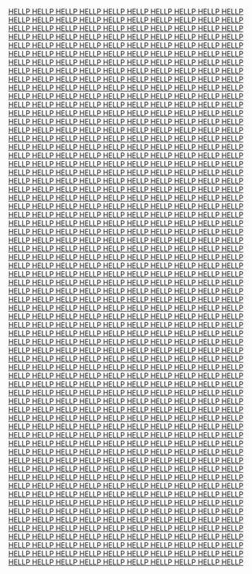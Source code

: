 [HELLP HELLP HELLP HELLP HELLP HELLP HELLP HELLP HELLP HELLP HELLP HELLP HELLP HELLP HELLP HELLP HELLP HELLP HELLP HELLP HELLP HELLP HELLP HELLP HELLP HELLP HELLP HELLP HELLP HELLP HELLP HELLP HELLP HELLP HELLP HELLP HELLP HELLP HELLP HELLP HELLP HELLP HELLP HELLP HELLP HELLP HELLP HELLP HELLP HELLP HELLP HELLP HELLP HELLP HELLP HELLP HELLP HELLP HELLP HELLP HELLP HELLP HELLP HELLP HELLP HELLP HELLP HELLP HELLP HELLP HELLP HELLP HELLP HELLP HELLP HELLP HELLP HELLP HELLP HELLP HELLP HELLP HELLP HELLP HELLP HELLP HELLP HELLP HELLP HELLP HELLP HELLP HELLP HELLP HELLP HELLP HELLP HELLP HELLP HELLP HELLP HELLP HELLP HELLP HELLP HELLP HELLP HELLP HELLP HELLP HELLP HELLP HELLP HELLP HELLP HELLP HELLP HELLP HELLP HELLP HELLP HELLP HELLP HELLP HELLP HELLP HELLP HELLP HELLP HELLP HELLP HELLP HELLP HELLP HELLP HELLP HELLP HELLP HELLP HELLP HELLP HELLP HELLP HELLP HELLP HELLP HELLP HELLP HELLP HELLP HELLP HELLP HELLP HELLP HELLP HELLP HELLP HELLP HELLP HELLP HELLP HELLP HELLP HELLP HELLP HELLP HELLP HELLP HELLP HELLP HELLP HELLP HELLP HELLP HELLP HELLP HELLP HELLP HELLP HELLP HELLP HELLP HELLP HELLP HELLP HELLP HELLP HELLP HELLP HELLP HELLP HELLP HELLP HELLP HELLP HELLP HELLP HELLP HELLP HELLP HELLP HELLP HELLP HELLP HELLP HELLP HELLP HELLP HELLP HELLP HELLP HELLP HELLP HELLP HELLP HELLP HELLP HELLP HELLP HELLP  HELLP HELLP HELLP HELLP HELLP HELLP HELLP HELLP HELLP HELLP HELLP HELLP HELLP HELLP HELLP HELLP HELLP HELLP HELLP HELLP HELLP HELLP HELLP HELLP HELLP HELLP HELLP HELLP HELLP HELLP HELLP HELLP HELLP HELLP HELLP HELLP HELLP HELLP HELLP HELLP HELLP HELLP HELLP HELLP HELLP HELLP HELLP HELLP HELLP HELLP HELLP HELLP HELLP HELLP HELLP HELLP HELLP HELLP HELLP HELLP HELLP HELLP HELLP HELLP HELLP HELLP HELLP HELLP HELLP HELLP HELLP HELLP HELLP HELLP HELLP HELLP HELLP HELLP HELLP HELLP HELLP HELLP HELLP HELLP HELLP HELLP HELLP HELLP HELLP HELLP HELLP HELLP HELLP HELLP HELLP HELLP HELLP HELLP HELLP HELLP HELLP HELLP HELLP HELLP HELLP HELLP HELLP HELLP HELLP HELLP HELLP HELLP HELLP HELLP HELLP HELLP HELLP HELLP HELLP HELLP HELLP HELLP HELLP HELLP HELLP HELLP HELLP HELLP HELLP HELLP HELLP HELLP HELLP HELLP HELLP HELLP HELLP HELLP HELLP HELLP HELLP HELLP HELLP HELLP HELLP HELLP HELLP HELLP HELLP HELLP HELLP HELLP HELLP HELLP HELLP HELLP HELLP HELLP HELLP HELLP HELLP HELLP HELLP HELLP HELLP HELLP HELLP HELLP HELLP HELLP HELLP HELLP HELLP HELLP HELLP HELLP HELLP HELLP HELLP HELLP HELLP HELLP HELLP HELLP HELLP HELLP HELLP HELLP HELLP HELLP HELLP HELLP HELLP HELLP HELLP HELLP HELLP HELLP HELLP HELLP HELLP HELLP HELLP HELLP HELLP HELLP HELLP HELLP HELLP HELLP HELLP HELLP HELLP HELLP HELLP HELLP HELLP HELLP HELLP HELLP  HELLP HELLP HELLP HELLP HELLP HELLP HELLP HELLP HELLP HELLP HELLP HELLP HELLP HELLP HELLP HELLP HELLP HELLP HELLP HELLP HELLP HELLP HELLP HELLP HELLP HELLP HELLP HELLP HELLP HELLP HELLP HELLP HELLP HELLP HELLP HELLP HELLP HELLP HELLP HELLP HELLP HELLP HELLP HELLP HELLP HELLP HELLP HELLP HELLP HELLP HELLP HELLP HELLP HELLP HELLP HELLP HELLP HELLP HELLP HELLP HELLP HELLP HELLP HELLP HELLP HELLP HELLP HELLP HELLP HELLP HELLP HELLP HELLP HELLP HELLP HELLP HELLP HELLP HELLP HELLP HELLP HELLP HELLP HELLP HELLP HELLP HELLP HELLP HELLP HELLP HELLP HELLP HELLP HELLP HELLP HELLP HELLP HELLP HELLP HELLP HELLP HELLP HELLP HELLP HELLP HELLP HELLP HELLP HELLP HELLP HELLP HELLP HELLP HELLP HELLP HELLP HELLP HELLP HELLP HELLP HELLP HELLP HELLP HELLP HELLP HELLP HELLP HELLP HELLP HELLP HELLP HELLP HELLP HELLP HELLP HELLP HELLP HELLP HELLP HELLP HELLP HELLP HELLP HELLP HELLP HELLP HELLP HELLP HELLP HELLP HELLP HELLP HELLP HELLP HELLP HELLP HELLP HELLP HELLP HELLP HELLP HELLP HELLP HELLP HELLP HELLP HELLP HELLP HELLP HELLP HELLP HELLP HELLP HELLP HELLP HELLP HELLP HELLP HELLP HELLP HELLP HELLP HELLP HELLP HELLP HELLP HELLP HELLP HELLP HELLP HELLP HELLP HELLP HELLP HELLP HELLP HELLP HELLP HELLP HELLP HELLP HELLP HELLP HELLP HELLP HELLP HELLP HELLP HELLP HELLP HELLP HELLP HELLP HELLP HELLP HELLP HELLP HELLP HELLP HELLP  ](https://youtu.be/dQw4w9WgXcQ)